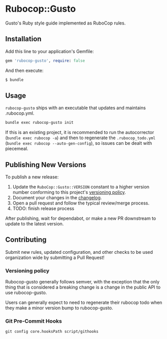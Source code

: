 # Rubocop::Gusto

Gusto's Ruby style guide implemented as RuboCop rules.

## Installation

Add this line to your application's Gemfile:

```ruby
gem 'rubocop-gusto', require: false
```

And then execute:

```sh
$ bundle
```

## Usage

`rubocop-gusto` ships with an executable that updates and maintains .rubocop.yml.

```sh
bundle exec rubocop-gusto init
```

If this is an existing project, it is recommended to run the autocorrector (`bundle exec rubocop -a`) and then to regenerate the `.rubocop_todo.yml` (`bundle exec rubocop --auto-gen-config`), so issues can be dealt with piecemeal.

## Publishing New Versions

To publish a new release:

1. Update the `RuboCop::Gusto::VERSION` constant to a higher version number conforming to this project's [versioning policy](#versioning-policy).
2. Document your changes in the [changelog](CHANGELOG.md).
3. Open a pull request and follow the typical review/merge process.
4. TODO: finish release process

After publishing, wait for dependabot, or make a new PR downstream to update to the latest version.

## Contributing

Submit new rules, updated configuration, and other checks to be used organization wide by submitting a Pull Request!

### Versioning policy

Rubocop-gusto generally follows semver, with the exception that the only thing that is considered a breaking change is a change in the public API to use rubocop-gusto.  

Users can generally expect to need to regenerate their rubocop todo when they make a minor version bump to rubocop-gusto.

### Git Pre-Commit Hooks
```
git config core.hooksPath script/githooks
```
